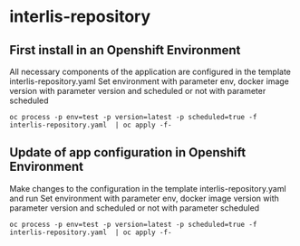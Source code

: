 # interlis-repository

## First install in an Openshift Environment

All necessary components of the application are configured in the template interlis-repository.yaml
Set environment with parameter env, docker image version with parameter version and scheduled or not with parameter scheduled
```
oc process -p env=test -p version=latest -p scheduled=true -f interlis-repository.yaml  | oc apply -f-
```

## Update of app configuration in Openshift Environment

Make changes to the configuration in the template interlis-repository.yaml and run
Set environment with parameter env, docker image version with parameter version and scheduled or not with parameter scheduled
```
oc process -p env=test -p version=latest -p scheduled=true -f interlis-repository.yaml  | oc apply -f-
```
